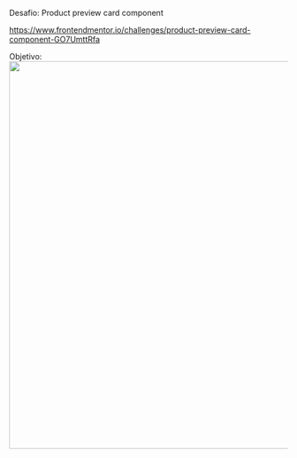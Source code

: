 Desafio: Product preview card component

https://www.frontendmentor.io/challenges/product-preview-card-component-GO7UmttRfa

Objetivo: 
<img height="700px" width="1000px" src="https://res.cloudinary.com/dz209s6jk/image/upload/q_auto:good,w_900/Challenges/vp1chkbiwnh5wogcjxgr.jpg"/>

